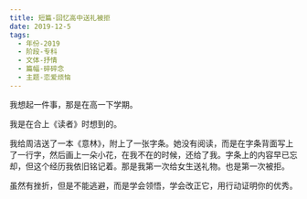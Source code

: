 ```yaml
---
title: 短篇-回忆高中送礼被拒
date: 2019-12-5
tags:
  - 年份-2019
  - 阶段-专科
  - 文体-抒情
  - 篇幅-碎碎念
  - 主题-恋爱烦恼
---
```


我想起一件事，那是在高一下学期。

我是在合上《读者》时想到的。

我给周洁送了一本《意林》，附上了一张字条。她没有阅读，而是在字条背面写上了一行字，然后画上一朵小花，在我不在的时候，还给了我。字条上的内容早已忘却，但这个经历我依旧铭记着。那是我第一次给女生送礼物。也是第一次被拒。

虽然有挫折，但是不能逃避，而是学会领悟，学会改正它，用行动证明你的优秀。
